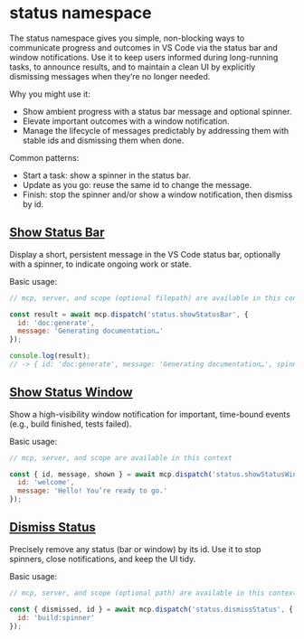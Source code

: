 # status namespace

The status namespace gives you simple, non-blocking ways to communicate progress and outcomes in VS Code via the status bar and window notifications. Use it to keep users informed during long-running tasks, to announce results, and to maintain a clean UI by explicitly dismissing messages when they’re no longer needed.

Why you might use it:
- Show ambient progress with a status bar message and optional spinner.
- Elevate important outcomes with a window notification.
- Manage the lifecycle of messages predictably by addressing them with stable ids and dismissing them when done.

Common patterns:
- Start a task: show a spinner in the status bar.
- Update as you go: reuse the same id to change the message.
- Finish: stop the spinner and/or show a window notification, then dismiss by id.

## [Show Status Bar](docs/status/showStatusBar.md)

Display a short, persistent message in the VS Code status bar, optionally with a spinner, to indicate ongoing work or state.

Basic usage:

```javascript
// mcp, server, and scope (optional filepath) are available in this context

const result = await mcp.dispatch('status.showStatusBar', {
  id: 'doc:generate',
  message: 'Generating documentation…'
});

console.log(result);
// -> { id: 'doc:generate', message: 'Generating documentation…', spinner: false, shown: true }
```

## [Show Status Window](docs/status/showStatusWindow.md)

Show a high-visibility window notification for important, time-bound events (e.g., build finished, tests failed).

Basic usage:

```javascript
// mcp, server, and scope are available in this context

const { id, message, shown } = await mcp.dispatch('status.showStatusWindow', {
  id: 'welcome',
  message: 'Hello! You’re ready to go.'
});
```

## [Dismiss Status](docs/status/dismissStatus.md)

Precisely remove any status (bar or window) by its id. Use it to stop spinners, close notifications, and keep the UI tidy.

Basic usage:

```javascript
// mcp, server, and scope (optional path) are available in this context.

const { dismissed, id } = await mcp.dispatch('status.dismissStatus', {
  id: 'build:spinner'
});
```